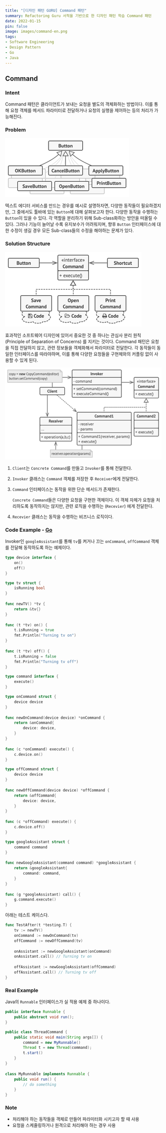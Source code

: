 ```yaml
---
title: "[디자인 패턴 GURU] Command 패턴"
summary: Refactoring Guru 서적을 기반으로 한 디자인 패턴 학습 Command 패턴
date: 2022-01-15
pin: false
image: images/command-en.png
tags:
- Software Engineering
- Design Pattern
- Go
- Java
---
```


## Command

### Intent

Command 패턴은 클라이언트가 보내는 요청을 별도의 객체화하는 방법이다. 이를 통해 요청 객체를 메서드 파라미터로 전달하거나 요청의 실행을 제어하는 등의 처리가 가능해진다.

### Problem

![Problem Structure[^1]](images/command-problem2.png)

텍스트 에디터 서비스를 만드는 경우를 예시로 설명하자면, 다양한 동작들이 필요하겠지만, 그 중에서도 툴바에 있는 `Button`에 대해 살펴보고자 한다. 다양한 동작을 수행하는 `Button`이 있을 수 있다. 각 역할을 분리하기 위해 Sub-class화하는 방안을 떠올릴 수 있다. 그러나 기능이 늘어날 수록 유지보수가 어려워지며, 향후 `Button` 인터페이스에 대한 수정이 생길 경우 모든 Sub-class들의 수정을 해야하는 문제가 있다.

### Solution Structure

![Brief Solution Structure[^1]](images/command-solution3-en.png)

효과적인 소프트웨어 디자인에 있어서 중요한 것 중 하나는 관심사 분리 원칙 (Principle of Separation of Concerns) 를 지키는 것이다. Command 패턴은 요청을 직접 전달하지 않고, 관련 정보들을 객체화해서 파라미터로 전달한다. 각 동작들이 동일한 인터페이스를 따라야하며, 이를 통해 다양한 요청들을 구현체와의 커플링 없이 사용할 수 있게 된다.

![Solution Structure[^1]](images/command-structure.png)

1. `Client`는 `Concrete Command`를 만들고 `Invoker`를 통해 전달한다.

2. `Invoker` 클래스는 `Command` 객체를 저장한 후 `Receiver`에게 전달한다.

3. `Command` 인터페이스는 동작을 위한 단순 메서드가 존재한다.

   `Concrete Command`들은 다양한 요청을 구현한 객체이다. 이 객체 자체가 요청을 처리하도록 동작하지는 않지만, 관련 로직을 수행하는 (`Recevier`) 에게 전달한다.

4. `Recevier` 클래스는 동작을 수행하는 비즈니스 로직이다.

### Code Example - [Go](https://github.com/joonparkhere/records/tree/main/design-pattern/project/hello-behavioral-pattern/command)

Invoker인 `googleAssistant`를 통해 `tv`를 켜거나 끄는 `onCommand`, `offCommand` 객체를 전달해 동작하도록 하는 예제이다.

```go
type device interface {
	on()
	off()
}
```

```go
type tv struct {
	isRunning bool
}

func newTV() *tv {
	return &tv{}
}

func (t *tv) on() {
	t.isRunning = true
	fmt.Println("Turning tv on")
}

func (t *tv) off() {
	t.isRunning = false
	fmt.Println("Turning tv off")
}
```

```go
type command interface {
	execute()
}
```

```go
type onCommand struct {
	device device
}

func newOnCommand(device device) *onCommand {
	return &onCommand{
		device: device,
	}
}

func (c *onCommand) execute() {
	c.device.on()
}
```

```go
type offCommand struct {
	device device
}

func newOffCommand(device device) *offCommand {
	return &offCommand{
		device: device,
	}
}

func (c *offCommand) execute() {
	c.device.off()
}
```

```go
type googleAssistant struct {
	command command
}

func newGoogleAssistant(command command) *googleAssistant {
	return &googleAssistant{
		command: command,
	}
}

func (g *googleAssistant) call() {
	g.command.execute()
}
```

아래는 테스트 케이스다.

```go
func TestAfter(t *testing.T) {
	tv := newTV()
	onCommand := newOnCommand(tv)
	offCommand := newOffCommand(tv)

	onAssistant := newGoogleAssistant(onCommand)
	onAssistant.call() // Turning tv on

	offAssistant := newGoogleAssistant(offCommand)
	offAssistant.call() // Turning tv off
}
```

### Real Example

Java의 `Runnable` 인터페이스가 실 적용 예제 중 하나이다.

```java
public interface Runnable {
    public abstract void run();
}
```

```java
public class ThreadCommand {
    public static void main(String args[]) {
        command = new MyRunnable()
        Thread t = new Thread(command);
        t.start()
    }
}

class MyRunnable implements Runnable {
    public void run() {
        // do something
    }
}
```

### Note

- 처리해야 하는 동작들을 객체로 만들어 파라미터화 시키고자 할 때 사용
- 요청을 스케줄링하거나 원격으로 처리해야 하는 경우 사용

[^1]: [Command Origin](https://refactoring.guru/design-patterns/command)
